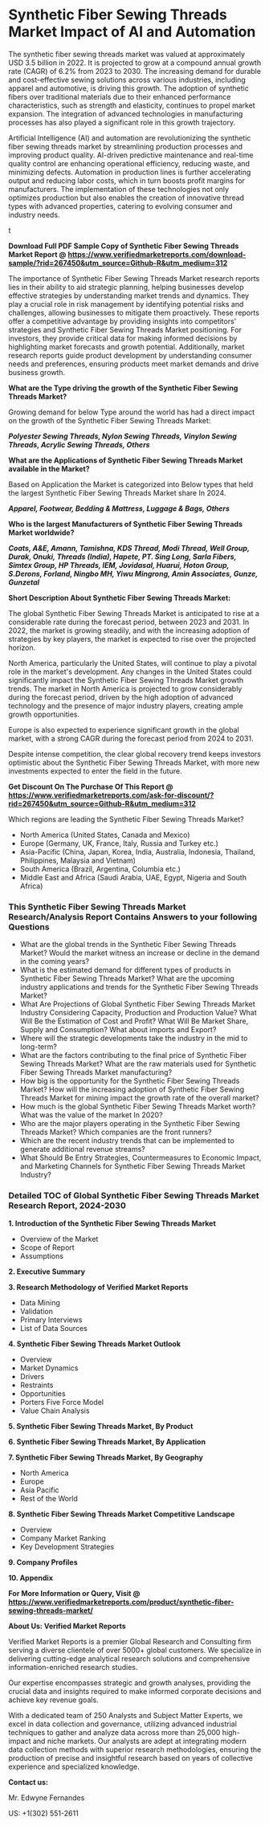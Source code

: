 <meta name="title" content="Global Synthetic Fiber Sewing Threads Market Impact of AI and Automation"><meta name="description" content="The synthetic fiber sewing threads market was valued at approximately USD 3.5 billion in 2022. It is projected to grow at a compound annual growth rate (CAGR) of 6.2% "><meta name="title" content="Synthetic Fiber Sewing Threads Market Size, Share, Scope, Trends, Growth, Opportunities, Analysis, Forecast"><h1>Synthetic Fiber Sewing Threads Market Impact of AI and Automation</h1><p>The synthetic fiber sewing threads market was valued at approximately USD 3.5 billion in 2022. It is projected to grow at a compound annual growth rate (CAGR) of 6.2% from 2023 to 2030. The increasing demand for durable and cost-effective sewing solutions across various industries, including apparel and automotive, is driving this growth. The adoption of synthetic fibers over traditional materials due to their enhanced performance characteristics, such as strength and elasticity, continues to propel market expansion. The integration of advanced technologies in manufacturing processes has also played a significant role in this growth trajectory.</p><p>Artificial Intelligence (AI) and automation are revolutionizing the synthetic fiber sewing threads market by streamlining production processes and improving product quality. AI-driven predictive maintenance and real-time quality control are enhancing operational efficiency, reducing waste, and minimizing defects. Automation in production lines is further accelerating output and reducing labor costs, which in turn boosts profit margins for manufacturers. The implementation of these technologies not only optimizes production but also enables the creation of innovative thread types with advanced properties, catering to evolving consumer and industry needs.</p>t</p><p id="" class=""><strong>Download Full PDF Sample Copy of Synthetic Fiber Sewing Threads Market Report @ <a href="https://www.verifiedmarketreports.com/download-sample/?rid=267450&utm_source=Github-R&utm_medium=312" target="_blank">https://www.verifiedmarketreports.com/download-sample/?rid=267450&utm_source=Github-R&utm_medium=312</a></strong></p><p>The importance of&nbsp;Synthetic Fiber Sewing Threads Market research reports lies in their ability to aid strategic planning, helping businesses develop effective strategies by understanding market trends and dynamics. They play a crucial role in risk management by identifying potential risks and challenges, allowing businesses to mitigate them proactively. These reports offer a competitive advantage by providing insights into competitors' strategies and Synthetic Fiber Sewing Threads Market positioning. For investors, they provide critical data for making informed decisions by highlighting market forecasts and growth potential. Additionally, market research reports guide product development by understanding consumer needs and preferences, ensuring products meet market demands and drive business growth.</p><p><strong>What are the&nbsp;Type driving the growth of the Synthetic Fiber Sewing Threads Market?</strong></p><p id="" class="">Growing demand for below Type around the world has had a direct impact on the growth of the Synthetic Fiber Sewing Threads Market:</p><em><strong>Polyester Sewing Threads, Nylon Sewing Threads, Vinylon Sewing Threads, Acrylic Sewing Threads, Others</strong></em></p><strong>What are the&nbsp;Applications&nbsp;of Synthetic Fiber Sewing Threads Market available in the Market?</strong></p><p id="" class="">Based on Application the Market is categorized into Below types that held the largest Synthetic Fiber Sewing Threads Market share In 2024.</p><em><strong>Apparel, Footwear, Bedding & Mattress, Luggage & Bags, Others</strong></em></p><strong>Who is the largest Manufacturers of Synthetic Fiber Sewing Threads Market worldwide?</strong></p><p><em><strong>Coats, A&E, Amann, Tamishna, KDS Thread, Modi Thread, Well Group, Durak, Onuki, Threads (India), Hapete, PT. Sing Long, Sarla Fibers, Simtex Group, HP Threads, IEM, Jovidasal, Huarui, Hoton Group, S.Derons, Forland, Ningbo MH, Yiwu Mingrong, Amin Associates, Gunze, Gunzetal</strong></em></p><p id="" class=""><strong>Short Description About Synthetic Fiber Sewing Threads Market:</strong></p><p>The global Synthetic Fiber Sewing Threads Market is anticipated to rise at a considerable rate during the forecast period, between 2023 and 2031. In 2022, the market is growing steadily, and with the increasing adoption of strategies by key players, the market is expected to rise over the projected horizon.</p><p>North America, particularly the United States, will continue to play a pivotal role in the market's development. Any changes in the United States could significantly impact the Synthetic Fiber Sewing Threads Market growth trends. The market in North America is projected to grow considerably during the forecast period, driven by the high adoption of advanced technology and the presence of major industry players, creating ample growth opportunities.</p><p>Europe is also expected to experience significant growth in the global market, with a strong CAGR during the forecast period from 2024 to 2031.</p><p>Despite intense competition, the clear global recovery trend keeps investors optimistic about the Synthetic Fiber Sewing Threads Market, with more new investments expected to enter the field in the future.</p><p id="" class=""><strong>Get Discount On The Purchase Of This Report @ <a href="https://www.verifiedmarketreports.com/ask-for-discount/?rid=267450&utm_source=Github-R&utm_medium=312" target="_blank">https://www.verifiedmarketreports.com/ask-for-discount/?rid=267450&utm_source=Github-R&utm_medium=312</a></strong></p>Which regions are leading the Synthetic Fiber Sewing Threads Market?</p><ul><li>North America (United States, Canada and Mexico)</li><li>Europe (Germany, UK, France, Italy, Russia and Turkey etc.)</li><li>Asia-Pacific (China, Japan, Korea, India, Australia, Indonesia, Thailand, Philippines, Malaysia and Vietnam)</li><li>South America (Brazil, Argentina, Columbia etc.)</li><li>Middle East and Africa (Saudi Arabia, UAE, Egypt, Nigeria and South Africa)</li></ul><h3 id="" class="">This Synthetic Fiber Sewing Threads Market Research/Analysis Report Contains Answers to your following Questions</h3><ul><li>What are the global trends in the Synthetic Fiber Sewing Threads Market? Would the market witness an increase or decline in the demand in the coming years?</li><li>What is the estimated demand for different types of products in Synthetic Fiber Sewing Threads Market? What are the upcoming industry applications and trends for the Synthetic Fiber Sewing Threads Market?</li><li>What Are Projections of Global Synthetic Fiber Sewing Threads Market Industry Considering Capacity, Production and Production Value? What Will Be the Estimation of Cost and Profit? What Will Be Market Share, Supply and Consumption? What about imports and Export?</li><li>Where will the strategic developments take the industry in the mid to long-term?</li><li>What are the factors contributing to the final price of Synthetic Fiber Sewing Threads Market? What are the raw materials used for Synthetic Fiber Sewing Threads Market manufacturing?</li><li>How big is the opportunity for the Synthetic Fiber Sewing Threads Market? How will the increasing adoption of Synthetic Fiber Sewing Threads Market for mining impact the growth rate of the overall market?</li><li>How much is the global Synthetic Fiber Sewing Threads Market worth? What was the value of the market In 2020?</li><li>Who are the major players operating in the Synthetic Fiber Sewing Threads Market? Which companies are the front runners?</li><li>Which are the recent industry trends that can be implemented to generate additional revenue streams?</li><li>What Should Be Entry Strategies, Countermeasures to Economic Impact, and Marketing Channels for Synthetic Fiber Sewing Threads Market Industry?</li></ul><h3 id="" class="">Detailed TOC of Global Synthetic Fiber Sewing Threads Market Research Report, 2024-2030</h3><p id="" class=""><strong>1. Introduction of the Synthetic Fiber Sewing Threads Market</strong></p><ul><li>Overview of the Market</li><li>Scope of Report</li><li>Assumptions</li></ul><p id="" class=""><strong>2. Executive Summary</strong></p><p id="" class=""><strong>3. Research Methodology of Verified Market Reports</strong></p><ul><li>Data Mining</li><li>Validation</li><li>Primary Interviews</li><li>List of Data Sources</li></ul><p id="" class=""><strong>4. Synthetic Fiber Sewing Threads Market Outlook</strong></p><ul><li>Overview</li><li>Market Dynamics</li><li>Drivers</li><li>Restraints</li><li>Opportunities</li><li>Porters Five Force Model</li><li>Value Chain Analysis</li></ul><p id="" class=""><strong>5. Synthetic Fiber Sewing Threads Market, By Product</strong></p><p id="" class=""><strong>6. Synthetic Fiber Sewing Threads Market, By Application</strong></p><p id="" class=""><strong>7. Synthetic Fiber Sewing Threads Market, By Geography</strong></p><ul><li>North America</li><li>Europe</li><li>Asia Pacific</li><li>Rest of the World</li></ul><p id="" class=""><strong>8. Synthetic Fiber Sewing Threads Market Competitive Landscape</strong></p><ul><li>Overview</li><li>Company Market Ranking</li><li>Key Development Strategies</li></ul><p id="" class=""><strong>9. Company Profiles</strong></p><p id="" class=""><strong>10. Appendix</strong></p><p id="" class=""><strong>For More Information or Query, Visit @ <a href="https://www.verifiedmarketreports.com/product/synthetic-fiber-sewing-threads-market/" target="_blank">https://www.verifiedmarketreports.com/product/synthetic-fiber-sewing-threads-market/</a></strong></p><p id="" class=""><strong>About Us: Verified Market Reports</strong></p><p id="" class="">Verified Market Reports is a premier Global Research and Consulting firm serving a diverse clientele of over 5000+ global customers. We specialize in delivering cutting-edge analytical research solutions and comprehensive information-enriched research studies.</p><p id="" class="">Our expertise encompasses strategic and growth analyses, providing the crucial data and insights required to make informed corporate decisions and achieve key revenue goals.</p><p id="" class="">With a dedicated team of 250 Analysts and Subject Matter Experts, we excel in data collection and governance, utilizing advanced industrial techniques to gather and analyze data across more than 25,000 high-impact and niche markets. Our analysts are adept at integrating modern data collection methods with superior research methodologies, ensuring the production of precise and insightful research based on years of collective experience and specialized knowledge.</p><p id="" class=""><strong>Contact us:</strong></p><p id="" class="">Mr. Edwyne Fernandes</p><p id="" class="">US: +1(302) 551-2611</p>